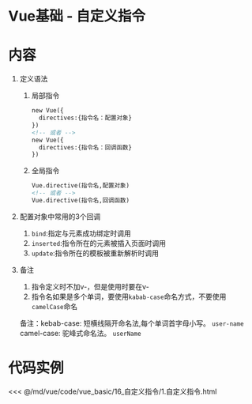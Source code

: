 # Vue基础 - 自定义指令

# 内容

1. 定义语法

   1. 局部指令

      ```html
      new Vue({
      	directives:{指令名：配置对象}
      })
      <!-- 或者 -->
      new Vue({
      	directives:{指令名：回调函数}
      })
      ```

   2. 全局指令

      ```html
      Vue.directive(指令名,配置对象)
      <!-- 或者 -->
      Vue.directive(指令名,回调函数)
      ```

2. 配置对象中常用的3个回调

   1. `bind`:指定与元素成功绑定时调用
   2. `inserted`:指令所在的元素被插入页面时调用
   3. `update`:指令所在的模板被重新解析时调用

3. 备注

   1. 指令定义时不加v-，但是使用时要在v-
   2. 指令名如果是多个单词，要使用`kabab-case`命名方式，不要使用`camelCase`命名

   备注：kebab-case: 短横线隔开命名法,每个单词首字母小写。 `user-name`
         camel-case: 驼峰式命名法。 `userName`

# 代码实例

<<< @/md/vue/code/vue_basic/16_自定义指令/1.自定义指令.html
